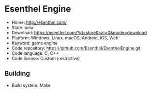 # Esenthel Engine

- Home: http://esenthel.com/
- State: beta
- Download: https://esenthel.com/?id=store&cat=0&mode=download
- Platform: Windows, Linux, macOS, Android, iOS, Web
- Keyword: game engine
- Code repository: https://github.com/Esenthel/EsenthelEngine.git
- Code language: C, C++
- Code license: Custom (restrictive)

## Building

- Build system: Make
